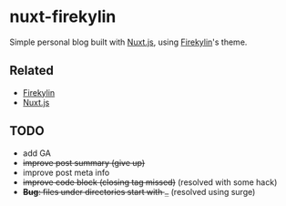 # nuxt-firekylin

Simple personal blog built with [Nuxt.js](https//:nuxtjs.org), using [Firekylin](https://github.com/firekylin/firekylin)'s theme.

## Related

- [Firekylin](https://github.com/firekylin/firekylin)
- [Nuxt.js](https//:nuxtjs.org)

## TODO

- add GA
- <del>improve post summary<del> (give up)
- improve post meta info
- <del>improve code block (closing tag missed)</del> (resolved with some hack)
- <del>**Bug**: files under directories start with `_`</del> (resolved using surge)
